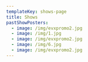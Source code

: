 ```yaml
---
templateKey: shows-page
title: Shows
pastShowPosters:
  - image: /img/evxpromo2.jpg
  - image: /img/1.jpg
  - image: /img/evxpromo2.jpg
  - image: /img/6.jpg
  - image: /img/evxpromo2.jpg
---
```

